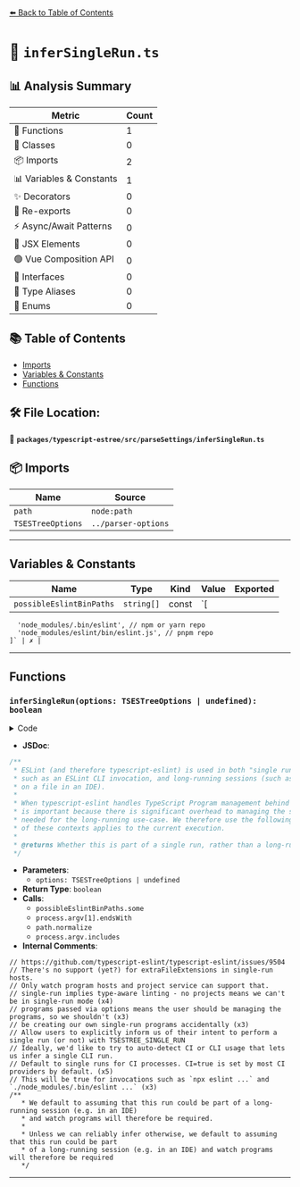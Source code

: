 [⬅️ Back to Table of Contents](../../../../index.md)

# 📄 `inferSingleRun.ts`

## 📊 Analysis Summary

| Metric | Count |
|--------|-------|
| 🔧 Functions | 1 |
| 🧱 Classes | 0 |
| 📦 Imports | 2 |
| 📊 Variables & Constants | 1 |
| ✨ Decorators | 0 |
| 🔄 Re-exports | 0 |
| ⚡ Async/Await Patterns | 0 |
| 💠 JSX Elements | 0 |
| 🟢 Vue Composition API | 0 |
| 📐 Interfaces | 0 |
| 📑 Type Aliases | 0 |
| 🎯 Enums | 0 |

## 📚 Table of Contents

- [Imports](#imports)
- [Variables & Constants](#variables-constants)
- [Functions](#functions)

## 🛠️ File Location:
📂 **`packages/typescript-estree/src/parseSettings/inferSingleRun.ts`**

## 📦 Imports

| Name | Source |
|------|--------|
| `path` | `node:path` |
| `TSESTreeOptions` | `../parser-options` |


---

## Variables & Constants

| Name | Type | Kind | Value | Exported |
|------|------|------|-------|----------|
| `possibleEslintBinPaths` | `string[]` | const | `[
      'node_modules/.bin/eslint', // npm or yarn repo
      'node_modules/eslint/bin/eslint.js', // pnpm repo
    ]` | ✗ |


---

## Functions

### `inferSingleRun(options: TSESTreeOptions | undefined): boolean`

<details><summary>Code</summary>

```ts
export function inferSingleRun(options: TSESTreeOptions | undefined): boolean {
  // https://github.com/typescript-eslint/typescript-eslint/issues/9504
  // There's no support (yet?) for extraFileExtensions in single-run hosts.
  // Only watch program hosts and project service can support that.
  if (options?.extraFileExtensions?.length) {
    return false;
  }

  if (
    // single-run implies type-aware linting - no projects means we can't be in single-run mode
    options?.project == null ||
    // programs passed via options means the user should be managing the programs, so we shouldn't
    // be creating our own single-run programs accidentally
    options.programs != null
  ) {
    return false;
  }

  // Allow users to explicitly inform us of their intent to perform a single run (or not) with TSESTREE_SINGLE_RUN
  if (process.env.TSESTREE_SINGLE_RUN === 'false') {
    return false;
  }
  if (process.env.TSESTREE_SINGLE_RUN === 'true') {
    return true;
  }

  // Ideally, we'd like to try to auto-detect CI or CLI usage that lets us infer a single CLI run.
  if (!options.disallowAutomaticSingleRunInference) {
    const possibleEslintBinPaths = [
      'node_modules/.bin/eslint', // npm or yarn repo
      'node_modules/eslint/bin/eslint.js', // pnpm repo
    ];
    if (
      // Default to single runs for CI processes. CI=true is set by most CI providers by default.
      process.env.CI === 'true' ||
      // This will be true for invocations such as `npx eslint ...` and `./node_modules/.bin/eslint ...`
      possibleEslintBinPaths.some(
        binPath =>
          process.argv.length > 1 &&
          process.argv[1].endsWith(path.normalize(binPath)),
      )
    ) {
      return !process.argv.includes('--fix');
    }
  }

  /**
   * We default to assuming that this run could be part of a long-running session (e.g. in an IDE)
   * and watch programs will therefore be required.
   *
   * Unless we can reliably infer otherwise, we default to assuming that this run could be part
   * of a long-running session (e.g. in an IDE) and watch programs will therefore be required
   */
  return false;
}
```
</details>

- **JSDoc**:
```ts
/**
 * ESLint (and therefore typescript-eslint) is used in both "single run"/one-time contexts,
 * such as an ESLint CLI invocation, and long-running sessions (such as continuous feedback
 * on a file in an IDE).
 *
 * When typescript-eslint handles TypeScript Program management behind the scenes, this distinction
 * is important because there is significant overhead to managing the so called Watch Programs
 * needed for the long-running use-case. We therefore use the following logic to figure out which
 * of these contexts applies to the current execution.
 *
 * @returns Whether this is part of a single run, rather than a long-running process.
 */
```

- **Parameters**:
  - `options: TSESTreeOptions | undefined`
- **Return Type**: `boolean`
- **Calls**:
  - `possibleEslintBinPaths.some`
  - `process.argv[1].endsWith`
  - `path.normalize`
  - `process.argv.includes`
- **Internal Comments**:
```
// https://github.com/typescript-eslint/typescript-eslint/issues/9504
// There's no support (yet?) for extraFileExtensions in single-run hosts.
// Only watch program hosts and project service can support that.
// single-run implies type-aware linting - no projects means we can't be in single-run mode (x4)
// programs passed via options means the user should be managing the programs, so we shouldn't (x3)
// be creating our own single-run programs accidentally (x3)
// Allow users to explicitly inform us of their intent to perform a single run (or not) with TSESTREE_SINGLE_RUN
// Ideally, we'd like to try to auto-detect CI or CLI usage that lets us infer a single CLI run.
// Default to single runs for CI processes. CI=true is set by most CI providers by default. (x5)
// This will be true for invocations such as `npx eslint ...` and `./node_modules/.bin/eslint ...` (x3)
/**
   * We default to assuming that this run could be part of a long-running session (e.g. in an IDE)
   * and watch programs will therefore be required.
   *
   * Unless we can reliably infer otherwise, we default to assuming that this run could be part
   * of a long-running session (e.g. in an IDE) and watch programs will therefore be required
   */
```


---